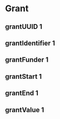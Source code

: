 # Grant




## grantUUID 1 


## grantIdentifier 1 


## grantFunder 1 


## grantStart 1 


## grantEnd 1 


## grantValue 1 




